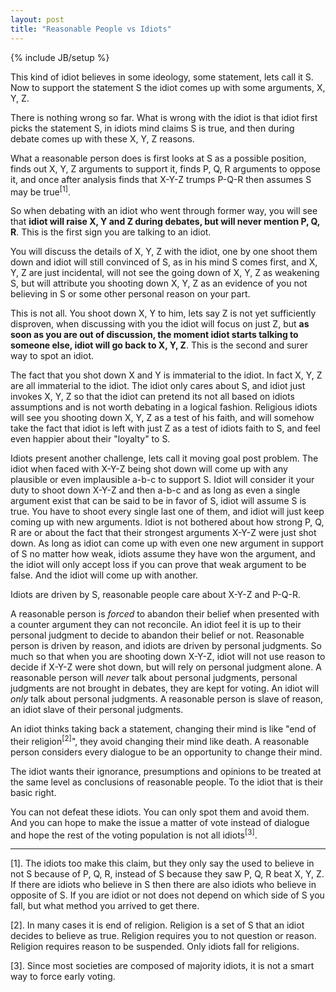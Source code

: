 ```yaml
---
layout: post
title: "Reasonable People vs Idiots"
---
```

{% include JB/setup %}

This kind of idiot believes in some ideology, some statement, lets call
it S. Now to support the statement S the idiot comes up with some arguments,
X, Y, Z.

There is nothing wrong so far. What is wrong with the idiot is that
idiot first picks the statement S, in idiots mind claims S is true, and
then during debate comes up with these X, Y, Z reasons.

What a reasonable person does is first looks at S as a possible position,
finds out X, Y, Z arguments to support it, finds P, Q, R arguments to
oppose it, and once after analysis finds that X-Y-Z trumps P-Q-R then
assumes S may be true<sup>[1]</sup>.

So when debating with an idiot who went through former way, you will see
that **idiot will raise X, Y and Z during debates, but will never mention P,
Q, R**. This is the first sign you are talking to an idiot.

You will discuss the details of X, Y, Z with the idiot, one by one shoot
them down and idiot will still convinced of S, as in his mind S comes
first, and X, Y, Z are just incidental, will not see the going down of
X, Y, Z as weakening S, but will attribute you shooting down X, Y, Z as an
evidence of you not believing in S or some other personal reason on your
part.

This is not all. You shoot down X, Y to him, lets say Z is not yet
sufficiently disproven, when discussing with you the idiot will focus on
just Z, but **as soon as you are out of discussion, the moment idiot
starts talking to someone else, idiot will go back to X, Y, Z**. This is
the second and surer way to spot an idiot.

The fact that you shot down X and Y is immaterial to the idiot. In fact
X, Y, Z are all immaterial to the idiot. The idiot only cares about S,
and idiot just invokes X, Y, Z so that the idiot can pretend its not all
based on idiots assumptions and is not worth debating in a logical
fashion. Religious idiots will see you shooting down X, Y, Z as a test
of his faith, and will somehow take the fact that idiot is left with
just Z as a test of idiots faith to S, and feel even happier about their
"loyalty" to S.

Idiots present another challenge, lets call it moving goal post problem.
The idiot when faced with X-Y-Z being shot down will come up with any
plausible or even implausible a-b-c to support S. Idiot will consider it
your duty to shoot down X-Y-Z and then a-b-c and as long as even a
single argument exist that can be said to be in favor of S, idiot will
assume S is true. You have to shoot every single last one of them, and
idiot will just keep coming up with new arguments. Idiot is not bothered
about how strong P, Q, R are or about the fact that their strongest
arguments X-Y-Z were just shot down. As long as idiot can come up with
even one new argument in support of S no matter how weak, idiots assume
they have won the argument, and the idiot will only accept loss if you
can prove that weak argument to be false. And the idiot will come up
with another.

Idiots are driven by S, reasonable people care about X-Y-Z and P-Q-R.

A reasonable person is *forced* to abandon their belief when presented
with a counter argument they can not reconcile. An idiot feel it is up
to their personal judgment to decide to abandon their belief or not.
Reasonable person is driven by reason, and idiots are driven by personal
judgments. So much so that when you are shooting down X-Y-Z, idiot will
not use reason to decide if X-Y-Z were shot down, but will rely on
personal judgment alone. A reasonable person will *never* talk about
personal judgments, personal judgments are not brought in debates,
they are kept for voting. An idiot will *only* talk about personal
judgments. A reasonable person is slave of reason, an idiot slave of
their personal judgments.

An idiot thinks taking back a statement, changing their mind is like
"end of their religion<sup>[2]</sup>", they avoid changing their mind
like death.  A reasonable person considers every dialogue to be an
opportunity to change their mind.

The idiot wants their ignorance, presumptions and opinions to be treated
at the same level as conclusions of reasonable people. To the idiot that
is their basic right.

You can not defeat these idiots. You can only spot them and avoid them.
And you can hope to make the issue a matter of vote instead of dialogue
and hope the rest of the voting population is not all
idiots<sup>[3]</sup>.

----

[1]. The idiots too make this claim, but they only say the used to
     believe in not S because of P, Q, R, instead of S because they saw
     P, Q, R beat X, Y, Z. If there are idiots who believe in S then
     there are also idiots who believe in opposite of S. If you are
     idiot or not does not depend on which side of S you fall, but what
     method you arrived to get there.

[2]. In many cases it is end of religion. Religion is a set of S that an
     idiot decides to believe as true. Religion requires you to not
     question or reason. Religion requires reason to be suspended. Only
     idiots fall for religions.

[3]. Since most societies are composed of majority idiots, it is not a
     smart way to force early voting.




